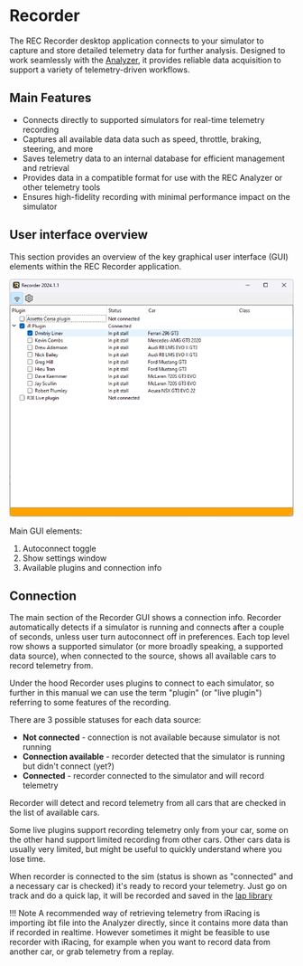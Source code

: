 # Recorder

The REC Recorder desktop application connects to your simulator to capture and store detailed 
telemetry data for further analysis. Designed to work seamlessly with the 
[Analyzer](../analyzer/analyzer.md), it provides reliable data acquisition to support a variety 
of telemetry-driven workflows.

## Main Features

  * Connects directly to supported simulators for real-time telemetry recording
  * Captures all available data data such as speed, throttle, braking, steering, and more
  * Saves telemetry data to an internal database for efficient management and retrieval
  * Provides data in a compatible format for use with the REC Analyzer or other telemetry tools
  * Ensures high-fidelity recording with minimal performance impact on the simulator

## User interface overview

This section provides an overview of the key graphical user interface (GUI) elements within the 
REC Recorder application.

![Recorder GUI overview](img/recorder_gui_overview_src.png "Recorder GUI overview")

Main GUI elements:

1. Autoconnect toggle
2. Show settings window
3. Available plugins and connection info

## Connection

The main section of the Recorder GUI shows a connection info. Recorder automatically detects
if a simulator is running and connects after a couple of seconds, unless user turn autoconnect
off in preferences. Each top level row shows a supported simulator (or more broadly speaking, 
a supported data source), when connected to the source, shows all available cars to record
telemetry from.

Under the hood Recorder uses plugins to connect to each simulator, so further in this manual
we can use the term "plugin" (or "live plugin") referring to some features of the recording.

There are 3 possible statuses for each data source:

* **Not connected** - connection is not available because simulator is not running
* **Connection available** - recorder detected that the simulator is running but didn't connect (yet?)
* **Connected** - recorder connected to the simulator and will record telemetry

Recorder will detect and record telemetry from all cars that are checked in the list of available
cars.

Some live plugins support recording telemetry only from your car, some on the other hand support
limited recording from other cars. Other cars data is usually very limited, but might be useful 
to quickly understand where you lose time.

When recorder is connected to the sim (status is shown as "connected" and a necessary car is checked)
it's ready to record your telemetry. Just go on track and do a quick lap, it will be recorded and
saved in the [lap library](../analyzer/laplibrary.md)

!!! Note
    A recommended way of retrieving telemetry from iRacing is importing ibt file into the Analyzer
    directly, since it contains more data than if recorded in realtime. However sometimes it might
    be feasible to use recorder with iRacing, for example when you want to record data from another
    car, or grab telemetry from a replay.
